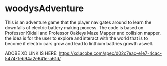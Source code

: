 # woodysAdventure
This is an adventure game that the player navigates around to learn the downfalls of electric battery making process.
The code is based on Professor Kildall and Professor Oakleys Maze Mapper and collision mapper,
the idea is for the user to explore and interact with the world that is to become if electric cars
grow and lead to linthium battries growth aswell.

ADOBE XD LINK IS HERE: 
https://xd.adobe.com/spec/d02c7eac-e1e7-4cac-5474-1eb94a2e641e-a61d/
